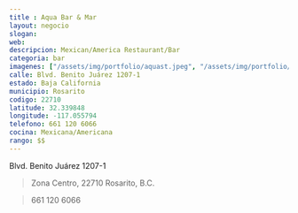 ```yaml
---
title : Aqua Bar & Mar
layout: negocio
slogan: 
web: 
descripcion: Mexican/America Restaurant/Bar
categoria: bar
imagenes: ["/assets/img/portfolio/aquast.jpeg", "/assets/img/portfolio/aqua.jpeg", "/assets/img/portfolio/aquatogo.jpeg", "/assets/img/portfolio/aquatogomn.jpeg", "/assets/img/portfolio/aquatogous.jpeg"]
calle: Blvd. Benito Juárez 1207-1
estado: Baja California
municipio: Rosarito
codigo: 22710
latitude: 32.339848
longitude: -117.055794
telefono: 661 120 6066
cocina: Mexicana/Americana
rango: $$
---
```


Blvd. Benito Juárez 1207-1

>Zona Centro, 22710 Rosarito, B.C.

>661 120 6066
